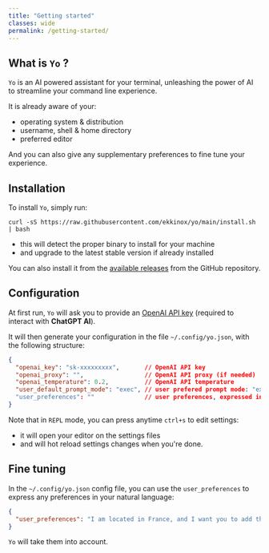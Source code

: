 ```yaml
---
title: "Getting started"
classes: wide
permalink: /getting-started/
---
```


## What is `Yo` ?

`Yo` is an AI powered assistant for your terminal, unleashing the power of AI to streamline your command line experience.

It is already aware of your:
- operating system & distribution
- username, shell & home directory
- preferred editor

And you can also give any supplementary preferences to fine tune your experience.

## Installation

To install `Yo`, simply run:

```shell
curl -sS https://raw.githubusercontent.com/ekkinox/yo/main/install.sh | bash
```

- this will detect the proper binary to install for your machine
- and upgrade to the latest stable version if already installed

You can also install it from the [available releases](https://github.com/ekkinox/yo/releases) from the GitHub repository.


## Configuration

At first run, `Yo` will ask you to provide an [OpenAI API key](https://platform.openai.com/account/api-keys) (required to interact with **ChatGPT AI**).

It will then generate your configuration in the file `~/.config/yo.json`, with the following structure:

```json
{
  "openai_key": "sk-xxxxxxxxx",       // OpenAI API key
  "openai_proxy": "",                 // OpenAI API proxy (if needed)
  "openai_temperature": 0.2,          // OpenAI API temperature
  "user_default_prompt_mode": "exec", // user prefered prompt mode: "exec" (default) or "chat"
  "user_preferences": ""              // user preferences, expressed in natural language
}
```

Note that in `REPL` mode, you can press anytime `ctrl+s` to edit settings:
- it will open your editor on the settings files
- and will hot reload settings changes when you're done.

## Fine tuning

In the `~/.config/yo.json` config file, you can use the `user_preferences` to express any preferences in your natural language:

```json
{
  "user_preferences": "I am located in France, and I want you to add the -y flag when I use dnf"
}
```

`Yo` will take them into account.
